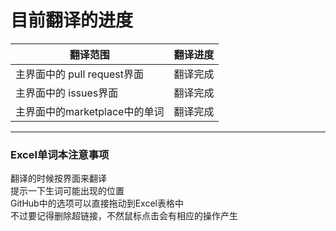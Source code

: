# 目前翻译的进度

| 翻译范围 | 翻译进度 |
|---------|---------|
|主界面中的 pull request界面|翻译完成|
|主界面中的 issues界面 |翻译完成|
|主界面中的marketplace中的单词|翻译完成|


---


### Excel单词本注意事项
翻译的时候按界面来翻译 <br>
提示一下生词可能出现的位置<br>
GitHub中的选项可以直接拖动到Excel表格中<br>
不过要记得删除超链接，不然鼠标点击会有相应的操作产生<br>
